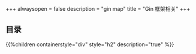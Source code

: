 +++
alwaysopen = false
description = "gin map"
title = "Gin 框架相关"
+++

## 目录
{{%children containerstyle="div" style="h2" description="true" %}}